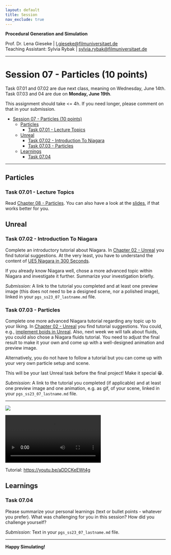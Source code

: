 ```yaml
---
layout: default
title: Session
nav_exclude: true
---
```


**Procedural Generation and Simulation**  


Prof. Dr. Lena Gieseke \| l.gieseke@filmuniversitaet.de  
Teaching Assistant: Sylvia Rybak \| sylvia.rybak@filmuniversitaet.de

---

# Session 07 - Particles (10 points)

Task 07.01 and 07.02 are due next class, meaning on Wednesday, June 14th. Task 07.03 and 04 are due on **Monday, June 19th**.

This assignment should take <= 4h. If you need longer, please comment on that in your submission.

* [Session 07 - Particles (10 points)](#session-07---particles-10-points)
    * [Particles](#particles)
        * [Task 07.01 - Lecture Topics](#task-0701---lecture-topics)
    * [Unreal](#unreal)
        * [Task 07.02 - Introduction To Niagara](#task-0702---introduction-to-niagara)
        * [Task 07.03 - Particles](#task-0703---particles)
    * [Learnings](#learnings)
        * [Task 07.04](#task-0704)


---

## Particles

### Task 07.01 - Lecture Topics

Read [Chapter 08 - Particles](pgs_ss23_08_particles_script.md). You can also have a look at the [slides](pgs_ss23_07_slides.html), if that works better for you.


## Unreal

### Task 07.02 - Introduction To Niagara

Complete an introductory tutorial about Niagara. In [Chapter 02 - Unreal](pgs_ss23_02_unreal_script.md#tutorials-1) you find tutorial suggestions. At the very least, you have to understand the content of [UE5 Niagara in 300 Seconds](https://www.youtube.com/watch?v=Wxx_2ZLoKbI).

If you already know Niagara well, chose a more advanced topic within Niagara and investigate it further. Summarize your investigation briefly.

*Submission:* A link to the tutorial you completed and at least one preview image (this does not need to be a designed scene, nor a polished image), linked in your `pgs_ss23_07_lastname.md` file.


### Task 07.03 - Particles

Complete one more advanced Niagara tutorial regarding any topic up to your liking. In [Chapter 02 - Unreal](pgs_ss23_02_unreal_script.md#tutorials-1) you find tutorial suggestions. You could, e.g., [implement boids in Unreal](https://www.youtube.com/watch?v=9iDA6WMqEyQ). Also, next week we will talk about fluids, you could also chose a Niagara fluids tutorial. You need to adjust the final result to make it your own and come up with a well-designed animation and preview image.

Alternatively, you do not have to follow a tutorial but you can come up with your very own particle setup and scene.

This will be your last Unreal task before the final project! Make it special 😁.

*Submission:* A link to the tutorial you completed (if applicable) and at least one preview image and one animation, e.g. as gif, of your scene, linked in your `pgs_ss23_07_lastname.md` file.

---
![](tentacles.png)

![](L%2007.mp4)

Tutorial:
https://youtu.be/aDDCKeEWt4g

## Learnings

### Task 07.04

Please summarize your personal learnings (text or bullet points - whatever you prefer). What was challenging for you in this session? How did you challenge yourself?

*Submission:* Text in your `pgs_ss23_07_lastname.md` file.

---

**Happy Simulating!**
